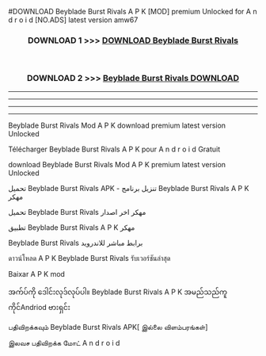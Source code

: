 #DOWNLOAD Beyblade Burst Rivals  A P K [MOD] premium Unlocked for A n d r o i d [NO.ADS] latest version amw67



<div align="center">

<h3>DOWNLOAD 1 >>> <a href="https://teeasianyam.web.app?sq=Beyblade Burst Rivals ">DOWNLOAD Beyblade Burst Rivals  </a></h3><br>

<h3>DOWNLOAD 2 >>> <a href="https://teeasianyam.web.app?sq=Beyblade Burst Rivals  ">Beyblade Burst Rivals   DOWNLOAD </a></h3>

</div>


----------------------------------------------------------

----------------------------------------------------------

----------------------------------------------------------

----------------------------------------------------------


Beyblade Burst Rivals   Mod A P K download premium latest version Unlocked

Télécharger Beyblade Burst Rivals   A P K pour A n d r o i d Gratuit

download Beyblade Burst Rivals   Mod A P K premium latest version Unlocked

تحميل Beyblade Burst Rivals   APK - تنزيل برنامج Beyblade Burst Rivals   A P K مهكر

تحميل Beyblade Burst Rivals   مهكر اخر اصدار

تطبيق Beyblade Burst Rivals   A P K مهكر

Beyblade Burst Rivals   برابط مباشر للاندرويد

ดาวน์โหลด A P K Beyblade Burst Rivals   รับเวอร์ชันล่าสุด

Baixar A P K mod

အက်ပ်ကို ဒေါင်းလုဒ်လုပ်ပါ။ Beyblade Burst Rivals   A P K အမည်သည်ကူကိုင်Andriod ဗားရှင်း

பதிவிறக்கவும் Beyblade Burst Rivals   APK[ இல்லை விளம்பரங்கள்] 
 
இலவச பதிவிறக்க மோட் A n d r o i d



